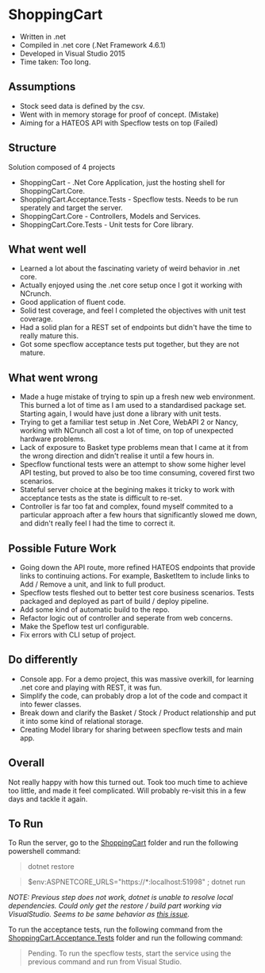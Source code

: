 # ShoppingCart
* Written in .net 
* Compiled in .net core (.Net Framework 4.6.1)
* Developed in Visual Studio 2015
* Time taken: Too long.

## Assumptions
* Stock seed data is defined by the csv.
* Went with in memory storage for proof of concept. (Mistake)
* Aiming for a HATEOS API with Specflow tests on top (Failed)

## Structure
Solution composed of 4 projects
* ShoppingCart - .Net Core Application, just the hosting shell for ShoppingCart.Core.
* ShoppingCart.Acceptance.Tests - Specflow tests. Needs to be run sperately and target the server.
* ShoppingCart.Core - Controllers, Models and Services.
* ShoppingCart.Core.Tests - Unit tests for Core library.

## What went well
* Learned a lot about the fascinating variety of weird behavior in .net core.
* Actually enjoyed using the .net core setup once I got it working with NCrunch.
* Good application of fluent code.
* Solid test coverage, and feel I completed the objectives with unit test coverage.
* Had a solid plan for a REST set of endpoints but didn't have the time to really mature this.
* Got some specflow acceptance tests put together, but they are not mature.

## What went wrong
* Made a huge mistake of trying to spin up a fresh new web environment. This burned a lot of time as I am used to a standardised package set. Starting again, I would have just done a library with unit tests.
* Trying to get a familiar test setup in .Net Core, WebAPI 2 or Nancy, working with NCrunch all cost a lot of time, on top of unexpected hardware problems.
* Lack of exposure to Basket type problems mean that I came at it from the wrong direction and didn't realise it until a few hours in.
* Specflow functional tests were an attempt to show some higher level API testing, but proved to also be too time consuming, covered first two scenarios.
* Stateful server choice at the begining makes it tricky to work with acceptance tests as the state is difficult to re-set.
* Controller is far too fat and complex, found myself commited to a particular approach after a few hours that significantly slowed me down, and didn't really feel I had the time to correct it.

## Possible Future Work
* Going down the API route, more refined HATEOS endpoints that provide links to continuing actions. For example, BasketItem to include links to Add / Remove a unit, and link to full product.
* Specflow tests fleshed out to better test core business scenarios. Tests packaged and deployed as part of build / deploy pipeline.
* Add some kind of automatic build to the repo.
* Refactor logic out of controller and seperate from web concerns.
* Make the Speflow test url configurable.
* Fix errors with CLI setup of project.

## Do differently
* Console app. For a demo project, this was massive overkill, for learning .net core and playing with REST, it was fun.
* Simplify the code, can probably drop a lot of the code and compact it into fewer classes.
* Break down and clarify the Basket / Stock / Product relationship and put it into some kind of relational storage.
* Creating Model library for sharing between specflow tests and main app.

## Overall
Not really happy with how this turned out. Took too much time to achieve too little, and made it feel complicated. Will probably re-visit this in a few days and tackle it again.

## To Run
To Run the server, go to the [ShoppingCart](https://github.com/TristanRhodes/ShoppingCart/tree/master/ShoppingCart) folder and run the following powershell command: 

> dotnet restore

> $env:ASPNETCORE_URLS="https://*:localhost:51998" ; dotnet run

*NOTE: Previous step does not work, dotnet is unable to resolve local dependencies. Could only get the restore / build part working via VisualStudio. Seems to be same behavior as [this issue](https://github.com/dotnet/cli/issues/3199).*

To run the acceptance tests, run the following command from the [ShoppingCart.Acceptance.Tests](https://github.com/TristanRhodes/ShoppingCart/tree/master/ShoppingCart.Acceptance.Tests) folder and run the following command:

> Pending. To run the specflow tests, start the service using the previous command and run from Visual Studio.

